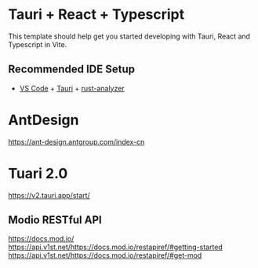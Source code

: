 # Tauri + React + Typescript

This template should help get you started developing with Tauri, React and Typescript in Vite.

## Recommended IDE Setup

- [VS Code](https://code.visualstudio.com/) + [Tauri](https://marketplace.visualstudio.com/items?itemName=tauri-apps.tauri-vscode) + [rust-analyzer](https://marketplace.visualstudio.com/items?itemName=rust-lang.rust-analyzer)


# AntDesign
https://ant-design.antgroup.com/index-cn


# Tuari 2.0
https://v2.tauri.app/start/


## Modio RESTful API
https://docs.mod.io/
https://api.v1st.net/https://docs.mod.io/restapiref/#getting-started
https://api.v1st.net/https://docs.mod.io/restapiref/#get-mod